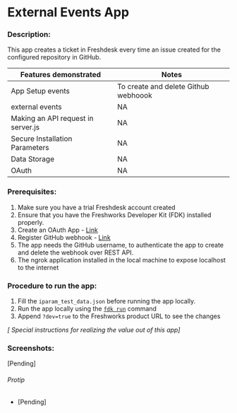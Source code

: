 # External Events App

### Description:
This app creates a ticket in Freshdesk every time an issue created for the configured repository in GitHub.

Features demonstrated | Notes
-------------------- | ------
App Setup events | To create and delete Github webhoook
external events | NA
Making an API request in server.js | NA
Secure Installation Parameters | NA
Data Storage | NA
OAuth | NA

### Prerequisites:
1. Make sure you have a trial Freshdesk account created
2. Ensure that you have the Freshworks Developer Kit (FDK) installed properly.
3. Create an OAuth App - [Link](https://developer.github.com/apps/building-oauth-apps/creating-an-oauth-app/)
4. Register GitHub webhook - [Link](https://developer.github.com/webhooks/creating/)
5. The app needs the GitHub username, to authenticate the app to create and delete the webhook over REST API.
6. The ngrok application installed in the local machine to expose localhost to the internet


### Procedure to run the app:
1. Fill the `iparam_test_data.json` before running the app locally.
2. Run the app locally using the [`fdk run`](https://developers.freshchat.com/v2/docs/freshworks-cli/#run) command
3. Append `?dev=true` to the Freshworks product URL to see the changes

_[ Special instructions for realizing the value out of this app]_

### Screenshots:

[Pending]

###### Protip
- [Pending]

